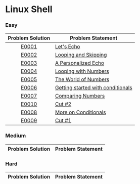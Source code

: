 # Linux Shell

### Easy

|Problem Solution|Problem Statement|
|:--------------:|-----------------|
|[E0001]|[Let's Echo]|
|[E0002]|[Looping and Skipping]|
|[E0003]|[A Personalized Echo]|
|[E0004]|[Looping with Numbers]|
|[E0005]|[The World of Numbers]|
|[E0006]|[Getting started with conditionals]|
|[E0007]|[Comparing Numbers]|
|[E0010]|[Cut #2]|
|[E0008]|[More on Conditionals]|
|[E0009]|[Cut #1]|

### Medium

|Problem Solution|Problem Statement|
|:--------------:|-----------------|

### Hard

|Problem Solution|Problem Statement|
|:--------------:|-----------------|

[//]: # (Easy)

[E0001]: Easy/E0001.sh
[Let's Echo]: https://www.hackerrank.com/challenges/bash-tutorials-lets-echo/problem

[E0002]: Easy/E0002.sh
[Looping and Skipping]: https://www.hackerrank.com/challenges/bash-tutorials---looping-and-skipping/problem

[E0003]: Easy/E0003.sh
[A Personalized Echo]: https://www.hackerrank.com/challenges/bash-tutorials---a-personalized-echo/problem

[E0004]: Easy/E0004.sh
[Looping with Numbers]: https://www.hackerrank.com/challenges/bash-tutorials---looping-with-numbers/problem

[E0005]: Easy/E0005.sh
[The World of Numbers]: https://www.hackerrank.com/challenges/bash-tutorials---the-world-of-numbers/problem

[E0006]: Easy/E0006.sh
[Getting started with conditionals]: https://www.hackerrank.com/challenges/bash-tutorials---getting-started-with-conditionals/problem

[E0007]: Easy/E0007.sh
[Comparing Numbers]: https://www.hackerrank.com/challenges/bash-tutorials---comparing-numbers/problem

[E0008]: Easy/E0008.sh
[More on Conditionals]: https://www.hackerrank.com/challenges/bash-tutorials---more-on-conditionals/problem

[E0009]: Easy/E0009.sh
[Cut #1]: https://www.hackerrank.com/challenges/text-processing-cut-1/problem

[E0010]: Easy/E0010.sh
[Cut #2]: https://www.hackerrank.com/challenges/text-processing-cut-2/problem

[//]: # (Medium)

[//]: # (Hard)

[//]: # (EOF)
